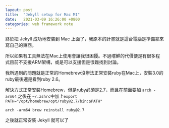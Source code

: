 ```yaml
---
layout: post
title:  "Jekyll setup for Mac M1"
date:   2021-03-09 16:26:00 +0800
categories: web framework note
---
```


終於把 Jekyll 成功地安裝到 Mac 上面了，我原本的計畫就是這台電腦是準備拿來寫自己的東西。

所以如果有工具無法在Mac上使用會讓我很困擾。不過嚐鮮的代價便是有很多程式目前不支援ARM架構，或是可以支援但是很難找到討論。

我所遇到的問題就是正常的Homebrew沒辦法正常安裝ruby在Mac上，安裝3.0的ruby最後還是看到ruby 2.6。

解決方式正常安裝Homebrew，但是ruby必須是2.7，而且在前面要加 ```arch -arm64``` 之後在 ```~/.zshrc```中加上```export PATH="/opt/homebrew/opt/ruby@2.7/bin:$PATH"```
``` 
arch -arm64 brew reinstall ruby@2.7
```

之後就正常安裝 Jekyll 就可以了